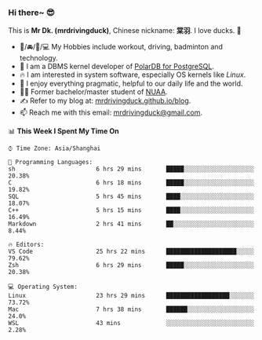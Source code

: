### Hi there~ 😎

This is **Mr Dk. (mrdrivingduck)**, Chinese nickname: **棠羽**. I love ducks. 🦆

- 💪/🚘/🏸/💻 My Hobbies include workout, driving, badminton and technology.
- 🍊 I am a DBMS kernel developer of [PolarDB for PostgreSQL](https://github.com/ApsaraDB/PolarDB-for-PostgreSQL).
- 🔥 I am interested in system software, especially OS kernels like *Linux*.
- 🔧 I enjoy everything pragmatic, helpful to our daily life and the world.
- 👨‍🎓 Former bachelor/master student of [NUAA](https://en.wikipedia.org/wiki/Nanjing_University_of_Aeronautics_and_Astronautics).
- ✍ Refer to my blog at: [mrdrivingduck.github.io/blog](https://www.mrdrivingduck.cn/blog/#/).
- 📫 Reach me with this email: [mrdrivingduck@gmail.com](mailto:mrdrivingduck@gmail.com).

<!--START_SECTION:waka-->
📊 **This Week I Spent My Time On** 

```text
⌚︎ Time Zone: Asia/Shanghai

💬 Programming Languages: 
sh                       6 hrs 29 mins       █████░░░░░░░░░░░░░░░░░░░░   20.38% 
C                        6 hrs 18 mins       █████░░░░░░░░░░░░░░░░░░░░   19.82% 
SQL                      5 hrs 45 mins       ████░░░░░░░░░░░░░░░░░░░░░   18.07% 
C++                      5 hrs 15 mins       ████░░░░░░░░░░░░░░░░░░░░░   16.49% 
Markdown                 2 hrs 41 mins       ██░░░░░░░░░░░░░░░░░░░░░░░   8.44%

🔥 Editors: 
VS Code                  25 hrs 22 mins      ████████████████████░░░░░   79.62% 
Zsh                      6 hrs 29 mins       █████░░░░░░░░░░░░░░░░░░░░   20.38%

💻 Operating System: 
Linux                    23 hrs 29 mins      ██████████████████░░░░░░░   73.72% 
Mac                      7 hrs 38 mins       ██████░░░░░░░░░░░░░░░░░░░   24.0% 
WSL                      43 mins             ░░░░░░░░░░░░░░░░░░░░░░░░░   2.28%

```


<!--END_SECTION:waka-->

<!-- ![Mr Dk.'s GitHub Stats](https://github-readme-stats.vercel.app/api?username=mrdrivingduck&count_private&show_icons=true&theme=buefy) -->

<!-- ![Most Used Languages](https://github-readme-stats.vercel.app/api/top-langs/?username=mrdrivingduck&exclude_repo=mips32-CPU,snort-tcp-socket&theme=buefy&layout=compact&langs_count=10) -->


<!--
**mrdrivingduck/mrdrivingduck** is a ✨ _special_ ✨ repository because its `README.md` (this file) appears on your GitHub profile.

Here are some ideas to get you started:

- 🔭 I’m currently working on ...
- 🌱 I’m currently learning ...
- 👯 I’m looking to collaborate on ...
- 🤔 I’m looking for help with ...
- 💬 Ask me about ...
- 📫 How to reach me: ...
- 😄 Pronouns: ...
- ⚡ Fun fact: ...
-->
